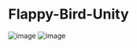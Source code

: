 # Flappy-Bird-Unity
![image](https://user-images.githubusercontent.com/89791012/179243828-72da386f-4d17-4c3c-88c4-07824e1a707e.png)
![image](https://user-images.githubusercontent.com/89791012/179244008-2cba9394-735e-4a18-a500-0cdd11ea37e4.png)
